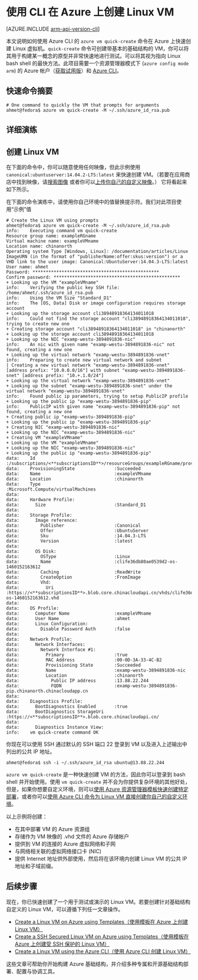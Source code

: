 <properties
   pageTitle="使用 CLI 在 Azure 上创建 Linux VM | Azure"
   description="使用 CLI 在 Azure 上创建 Linux VM。"
   services="virtual-machines-linux"
   documentationCenter=""
   authors="vlivech"
   manager="timlt"
   editor=""/>

<tags
	ms.service="virtual-machines-linux"
	ms.date="04/08/2016"
	wacn.date=""/>


# 使用 CLI 在 Azure 上创建 Linux VM

[AZURE.INCLUDE [arm-api-version-cli](../includes/arm-api-version-cli.md)]

本文说明如何使用 Azure CLI 的 `azure vm quick-create` 命令在 Azure 上快速创建 Linux 虚拟机。`quick-create` 命令可创建带基本的基础结构的 VM，你可以将其用于构建某一概念的原型并非常快速地进行测试。可以将其视为指向 Linux bash shell 的最快方法。此项目需要一个资源管理器模式下 (`azure config mode arm`) 的 Azure 帐户（[获取试用版](/pricing/1rmb-trial/)）和 [Azure CLI](/documentation/articles/xplat-cli-install)。

## 快速命令摘要

	# One command to quickly the VM that prompts for arguments
	ahmet@fedora$ azure vm quick-create -M ~/.ssh/azure_id_rsa.pub

## 详细演练

## 创建 Linux VM

在下面的命令中，你可以随意使用任何映像，但此示例使用 `canonical:ubuntuserver:14.04.2-LTS:latest` 来快速创建 VM。（若要在应用商店中找到映像，请[搜索图像](/documentation/articles/virtual-machines-linux-cli-ps-findimage) 或者你可以[上传你自己的自定义映像](/documentation/articles/virtual-machines-linux-create-upload-generic)。） 它将看起来如下所示。

在下面的命令演练中，请使用你自己环境中的值替换提示符。我们对此项目使用“示例”值

	# Create the Linux VM using prompts
	ahmet@fedora$ azure vm quick-create -M ~/.ssh/azure_id_rsa.pub
	info:    Executing command vm quick-create
	Resource group name: exampleRGname
	Virtual machine name: exampleVMname
	Location name: chinanorth
	Operating system Type [Windows, Linux]: /documentation/articles/Linux
	ImageURN (in the format of "publisherName:offer:skus:version") or a VHD link to the user image: Canonical:UbuntuServer:14.04.3-LTS:latest
	User name: ahmet
	Password: ************************************************
	Confirm password: ************************************************
	+ Looking up the VM "exampleVMname"
	info:    Verifying the public key SSH file: /home/ahmet/.ssh/azure_id_rsa.pub
	info:    Using the VM Size "Standard_D1"
	info:    The [OS, Data] Disk or image configuration requires storage account
	+ Looking up the storage account cli38948918364134011018
	info:    Could not find the storage account "cli38948918364134011018", trying to create new one
	+ Creating storage account "cli38948918364134011018" in "chinanorth"
	+ Looking up the storage account cli38948918364134011018
	+ Looking up the NIC "examp-westu-3894891836-nic"
	info:    An nic with given name "examp-westu-3894891836-nic" not found, creating a new one
	+ Looking up the virtual network "examp-westu-3894891836-vnet"
	info:    Preparing to create new virtual network and subnet
	| Creating a new virtual network "examp-westu-3894891836-vnet" [address prefix: "10.0.0.0/16"] with subnet "examp-westu-3894891836-snet" [address prefix: "10.+.1.0/24"]
	+ Looking up the virtual network "examp-westu-3894891836-vnet"
	+ Looking up the subnet "examp-westu-3894891836-snet" under the virtual network "examp-westu-3894891836-vnet"
	info:    Found public ip parameters, trying to setup PublicIP profile
	+ Looking up the public ip "examp-westu-3894891836-pip"
	info:    PublicIP with given name "examp-westu-3894891836-pip" not found, creating a new one
	+ Creating public ip "examp-westu-3894891836-pip"
	+ Looking up the public ip "examp-westu-3894891836-pip"
	+ Creating NIC "examp-westu-3894891836-nic"
	+ Looking up the NIC "examp-westu-3894891836-nic"
	+ Creating VM "exampleVMname"
	+ Looking up the VM "exampleVMname"
	+ Looking up the NIC "examp-westu-3894891836-nic"
	+ Looking up the public ip "examp-westu-3894891836-pip"
	data:    Id                              :/subscriptions/<**subscriptionsID**>/resourceGroups/exampleRGname/providers/Microsoft.Compute/virtualMachines/exampleVMname
	data:    ProvisioningState               :Succeeded
	data:    Name                            :exampleVMname
	data:    Location                        :chinanorth
	data:    Type                            :Microsoft.Compute/virtualMachines
	data:
	data:    Hardware Profile:
	data:      Size                          :Standard_D1
	data:
	data:    Storage Profile:
	data:      Image reference:
	data:        Publisher                   :Canonical
	data:        Offer                       :UbuntuServer
	data:        Sku                         :14.04.3-LTS
	data:        Version                     :latest
	data:
	data:      OS Disk:
	data:        OSType                      :Linux
	data:        Name                        :clife36db80ae0539d2-os-1460152163612
	data:        Caching                     :ReadWrite
	data:        CreateOption                :FromImage
	data:        Vhd:
	data:          Uri                       :https://<**subscriptionsID**>.blob.core.chinacloudapi.cn/vhds/clife36db80ae0539d2-os-1460152163612.vhd
	data:
	data:    OS Profile:
	data:      Computer Name                 :exampleVMname
	data:      User Name                     :ahmet
	data:      Linux Configuration:
	data:        Disable Password Auth       :false
	data:
	data:    Network Profile:
	data:      Network Interfaces:
	data:        Network Interface #1:
	data:          Primary                   :true
	data:          MAC Address               :00-0D-3A-33-4C-B2
	data:          Provisioning State        :Succeeded
	data:          Name                      :examp-westu-3894891836-nic
	data:          Location                  :chinanorth
	data:            Public IP address       :13.88.22.244
	data:            FQDN                    :examp-westu-3894891836-pip.chinanorth.chinacloudapp.cn
	data:
	data:    Diagnostics Profile:
	data:      BootDiagnostics Enabled       :true
	data:      BootDiagnostics StorageUri    :https://<**subscriptionsID**>.blob.core.chinacloudapi.cn/
	data:
	data:      Diagnostics Instance View:
	info:    vm quick-create command OK

你现在可以使用 SSH 通过默认的 SSH 端口 22 登录到 VM 以及进入上述输出中列出的公共 IP 地址。

	ahmet@fedora$ ssh -i ~/.ssh/azure_id_rsa ubuntu@13.88.22.244

`azure vm quick-create` 是一种快速创建 VM 的方法，因此你可以登录到 bash shell 并开始使用。使用 `vm quick-create` 并不会为你提供复杂环境的其他好处，但是，如果你想要自定义环境，则可以[使用 Azure 资源管理器模板快速创建特定部署](/documentation/articles/virtual-machines-linux-cli-deploy-templates)，或者你可以[使用 Azure CLI 命令为 Linux VM 直接创建你自己的自定义环境](/documentation/articles/virtual-machines-linux-cli-deploy-templates)。

以上示例将创建：

- 在其中部署 VM 的 Azure 资源组
- 存储作为 VM 映像的 .vhd 文件的 Azure 存储帐户
- 提供到 VM 的连接的 Azure 虚拟网络和子网
- 与网络相关联的虚拟网络接口卡 (NIC)
- 提供 Internet 地址供外部使用，然后将在该环境内创建 Linux VM 的公共 IP 地址和子域前缀。

## 后续步骤

现在，你已快速创建了一个用于测试或演示的 Linux VM。若要创建针对基础结构自定义的 Linux VM，可以遵循下列任一文章操作。

- [Create a Linux VM on Azure using Templates（使用模板在 Azure 上创建 Linux VM）](/documentation/articles/virtual-machines-linux-cli-deploy-templates)
- [Create a SSH Secured Linux VM on Azure using Templates（使用模板在 Azure 上创建受 SSH 保护的 Linux VM）](/documentation/articles/virtual-machines-linux-create-ssh-secured-vm-from-template)
- [Create a Linux VM using the Azure CLI（使用 Azure CLI 创建 Linux VM）](/documentation/articles/virtual-machines-linux-create-cli-complete)

这些文章可帮助你开始构建 Azure 基础结构，并介绍多种专属和开源基础结构部署、配置与协调工具。

<!---HONumber=Mooncake_0509_2016-->